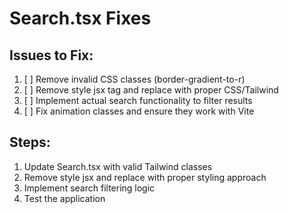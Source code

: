 # Search.tsx Fixes

## Issues to Fix:
1. [ ] Remove invalid CSS classes (border-gradient-to-r)
2. [ ] Remove style jsx tag and replace with proper CSS/Tailwind
3. [ ] Implement actual search functionality to filter results
4. [ ] Fix animation classes and ensure they work with Vite

## Steps:
1. Update Search.tsx with valid Tailwind classes
2. Remove style jsx and replace with proper styling approach
3. Implement search filtering logic
4. Test the application
